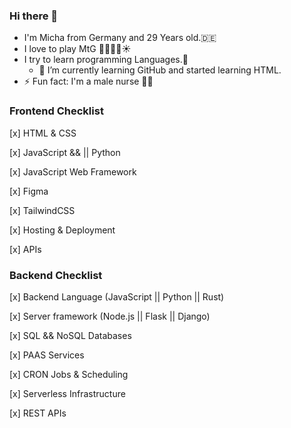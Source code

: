 ### Hi there 👋 
- I'm Micha from Germany and 29 Years old.🇩🇪
- I love to play MtG 🌳💀🔥💧☀
- I try to learn programming Languages.🤖
  - 🌱 I’m currently learning GitHub and started learning HTML.
- ⚡ Fun fact: I'm a male nurse 👨‍⚕️
### Frontend Checklist
    
  [x] HTML & CSS

  [x] JavaScript && || Python

  [x] JavaScript Web Framework

  [x] Figma

  [x] TailwindCSS

  [x] Hosting & Deployment

  [x] APIs

  ### Backend Checklist

[x] Backend Language (JavaScript || Python || Rust)

[x] Server framework (Node.js || Flask || Django)

[x] SQL && NoSQL Databases

[x] PAAS Services

[x] CRON Jobs & Scheduling

[x] Serverless Infrastructure

[x] REST APIs
  

<!--
**MichaFischer/MichaFischer** is a ✨ _special_ ✨ repository because its `README.md` (this file) appears on your GitHub profile.

Here are some ideas to get you started:

- 🔭 I’m currently working on ...

- 👯 I’m looking to collaborate on ...
- 🤔 I’m looking for help with ...
- 💬 Ask me about ...
- 📫 How to reach me: ...
- 😄 Pronouns: ...
- ⚡ Fun fact: ...
-->
